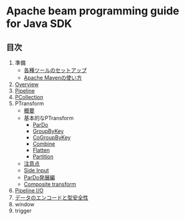 # Apache beam programming guide for Java SDK

## 目次
1. 準備
    + [各種ツールのセットアップ](./sect0/prepare.html)
    + [Apache Mavenの使い方](./sect0/usage.html)
2. [Overview](./sect1/overview.html)
3. [Pipeline](./sect2/pipeline.html)
4. [PCollection](./sect3/pcollection.html)
5. PTransform
    + [概要](./sect4/overview.html)
    + 基本的なPTransform
      + [ParDo](./sect4/pardo.html)
      + [GroupByKey](./sect4/groupbykey.html)
      + [CoGroupByKey](./sect4/cogbk.html)
      + [Combine](./sect4/combine.html)
      + [Flatten](./sect4/flatten.html)
      + [Partition](./sect4/partition.html)
    + [注意点](./sect4/warnings.html)
    + [Side Input](./sect4/sideInput.html)
    + [ParDo発展編](./sect4/pardo2.html)
    + [Composite transform](./sect4/composite.html)
6. [Pipeline I/O](./sect5/io.html)
7. [データのエンコードと型安全性](./sect6/coder.md)
8. window
9. trigger
